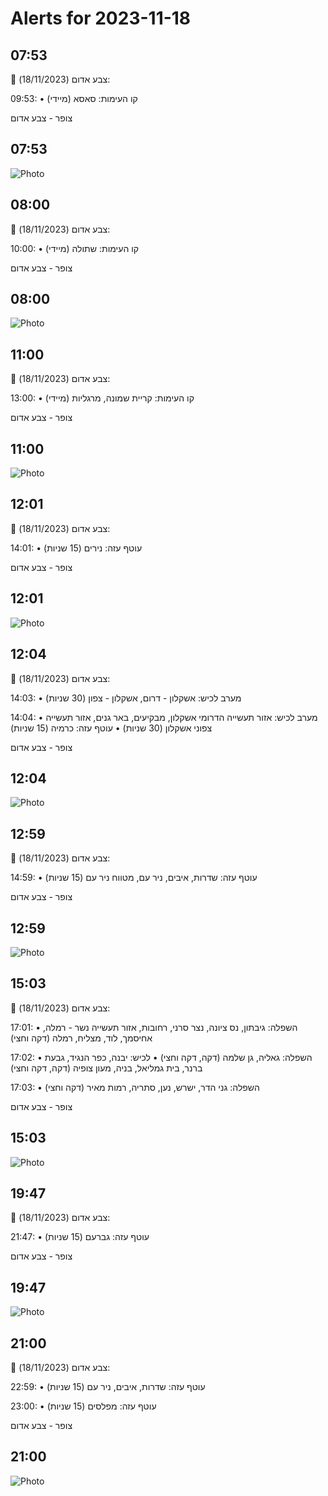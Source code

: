 # Alerts for 2023-11-18

## 07:53

🔴 צבע אדום (18/11/2023):

09:53:
• קו העימות: סאסא (מיידי)

צופר - צבע אדום

## 07:53

![Photo](images/17106.jpg)

## 08:00

🔴 צבע אדום (18/11/2023):

10:00:
• קו העימות: שתולה (מיידי)

צופר - צבע אדום

## 08:00

![Photo](images/17108.jpg)

## 11:00

🔴 צבע אדום (18/11/2023):

13:00:
• קו העימות: קריית שמונה, מרגליות (מיידי)

צופר - צבע אדום

## 11:00

![Photo](images/17112.jpg)

## 12:01

🔴 צבע אדום (18/11/2023):

14:01:
• עוטף עזה: נירים (15 שניות)

צופר - צבע אדום

## 12:01

![Photo](images/17114.jpg)

## 12:04

🔴 צבע אדום (18/11/2023):

14:03:
• מערב לכיש: אשקלון - דרום, אשקלון - צפון (30 שניות)

14:04:
• מערב לכיש: אזור תעשייה הדרומי אשקלון, מבקיעים, באר גנים, אזור תעשייה צפוני אשקלון (30 שניות)
• עוטף עזה: כרמיה (15 שניות)

צופר - צבע אדום

## 12:04

![Photo](images/17124.jpg)

## 12:59

🔴 צבע אדום (18/11/2023):

14:59:
• עוטף עזה: שדרות, איבים, ניר עם, מטווח ניר עם (15 שניות)

צופר - צבע אדום

## 12:59

![Photo](images/17128.jpg)

## 15:03

🔴 צבע אדום (18/11/2023):

17:01:
• השפלה: גיבתון, נס ציונה, נצר סרני, רחובות, אזור תעשייה נשר - רמלה, אחיסמך, לוד, מצליח, רמלה (דקה וחצי)

17:02:
• השפלה: גאליה, גן שלמה (דקה, דקה וחצי)
• לכיש: יבנה, כפר הנגיד, גבעת ברנר, בית גמליאל, בניה, מעון צופיה (דקה, דקה וחצי)

17:03:
• השפלה: גני הדר, ישרש, נען, סתריה, רמות מאיר (דקה וחצי)

צופר - צבע אדום

## 15:03

![Photo](images/17138.jpg)

## 19:47

🔴 צבע אדום (18/11/2023):

21:47:
• עוטף עזה: גברעם (15 שניות)

צופר - צבע אדום

## 19:47

![Photo](images/17140.jpg)

## 21:00

🔴 צבע אדום (18/11/2023):

22:59:
• עוטף עזה: שדרות, איבים, ניר עם (15 שניות)

23:00:
• עוטף עזה: מפלסים (15 שניות)

צופר - צבע אדום

## 21:00

![Photo](images/17144.jpg)

